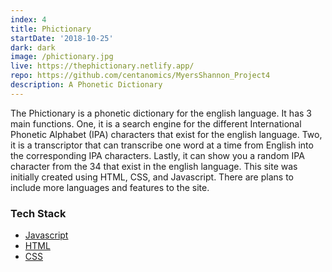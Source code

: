 ```yaml
---
index: 4
title: Phictionary
startDate: '2018-10-25'
dark: dark
image: /phictionary.jpg
live: https://thephictionary.netlify.app/
repo: https://github.com/centanomics/MyersShannon_Project4
description: A Phonetic Dictionary
---
```


The Phictionary is a phonetic dictionary for the english language. It has 3 main functions. One, it is a search engine for the different International Phonetic Alphabet (IPA) characters that exist for the english language. Two, it is a transcriptor that can transcribe one word at a time from English into the corresponding IPA characters. Lastly, it can show you a random IPA character from the 34 that exist in the english language. This site was initially created using HTML, CSS, and Javascript. There are plans to include more languages and features to the site.

### Tech Stack

- [Javascript](https://www.javascript.com/)
- [HTML](https://developer.mozilla.org/en-US/docs/Web/HTML)
- [CSS](https://developer.mozilla.org/en-US/docs/Web/CSS)
